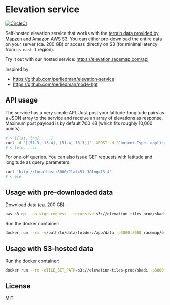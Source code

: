 # Elevation service

[![CircleCI](https://circleci.com/gh/racemap/elevation-service.svg?style=svg)](https://circleci.com/gh/racemap/elevation-service)

Self-hosted elevation service that works with the [terrain data provided by Mapzen and Amazon AWS S3](https://registry.opendata.aws/terrain-tiles/). You can either pre-download the entire data on your server (ca. 200 GB) or access directly on S3 (for minimal latency from `us-east-1` region).

Try it out with our hosted service: https://elevation.racemap.com/api

Inspired by:

- https://github.com/perliedman/elevation-service
- https://github.com/perliedman/node-hgt

## API usage

The service has a very simple API. Just post your latitude-longitude pairs as a JSON array to the service and receive an array of elevations as response. Maximum post payload is by default 700 KB (which fits roughly 10,000 points).

```bash
# > [[lat, lng], ...]
curl -d '[[51.3, 13.4], [51.4, 13.3]]' -XPOST -H 'Content-Type: application/json' http://localhost:3000
# < [ele, ...]
```

For one-off queries. You can also issue GET requests with latitude and longitude as query parameters.

```bash
curl 'http://localhost:3000/?lat=51.3&lng=13.4'
# < ele
```

## Usage with pre-downloaded data

Download data (ca. 200 GB):

```bash
aws s3 cp --no-sign-request --recursive s3://elevation-tiles-prod/skadi /path/to/data/folder
```

Run the docker container:

```bash
docker run --rm -v/path/to/data/folder:/app/data -p3000:3000 racemap/elevation-service
```

## Usage with S3-hosted data

Run the docker container:

```bash
docker run --rm -eTILE_SET_PATH=s3://elevation-tiles-prod/skadi -p3000:3000 racemap/elevation-service
```

## License

MIT
